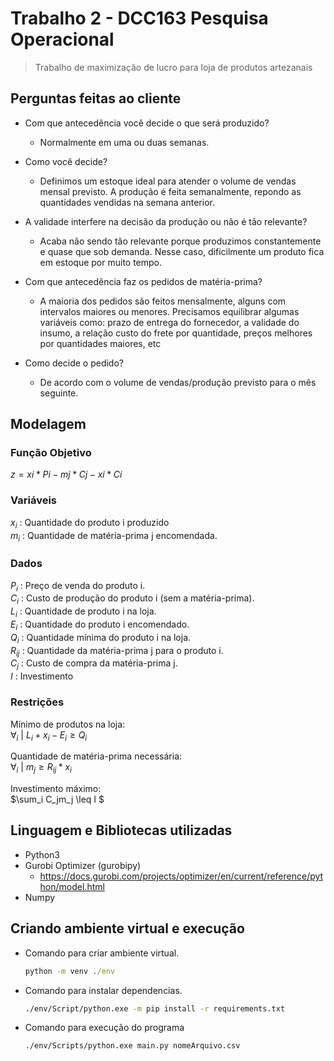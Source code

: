 # Trabalho 2 - DCC163 Pesquisa Operacional

> Trabalho de maximização de lucro para loja de produtos artezanais

## Perguntas feitas ao cliente

- Com que antecedência você decide o que será produzido?
  - Normalmente em uma ou duas semanas.

- Como você decide?
  - Definimos um estoque ideal para atender o volume de vendas mensal previsto. A produção é feita semanalmente, repondo as quantidades vendidas na semana anterior.

- A validade interfere na decisão da produção ou não é tão relevante?
  - Acaba não sendo tão relevante porque produzimos constantemente e quase que sob demanda. Nesse caso, dificilmente um produto fica em estoque por muito tempo.

- Com que antecedência faz os pedidos de matéria-prima?
  - A maioria dos pedidos são feitos mensalmente, alguns com intervalos maiores ou menores.
Precisamos equilibrar algumas variáveis como: prazo de entrega do fornecedor, a validade do insumo, a relação custo do frete por quantidade, preços melhores por quantidades maiores, etc

- Como decide o pedido?
  - De acordo com o volume de vendas/produção previsto para o mês seguinte.

## Modelagem
### Função Objetivo
$z=xi*Pi-mj*Cj-xi*Ci$

### Variáveis
$x_i$ : Quantidade do produto i produzido </br>
$m_i$ : Quantidade de matéria-prima j encomendada.

### Dados
$P_i$ : Preço de venda do produto i.</br>
$C_i$ : Custo de produção do produto i (sem a matéria-prima). </br>
$L_i$ : Quantidade de produto i na loja. </br>
$E_i$ : Quantidade do produto i encomendado. </br>
$Q_i$ : Quantidade mínima do produto i na loja. </br>
$R_{ij}$ : Quantidade da matéria-prima j para o produto i. </br>
$C_j$ : Custo de compra da matéria-prima j. </br>
$I$ : Investimento

### Restrições
Mínimo de produtos na loja: </br>
$\forall_i~|~L_i+x_i-E_i \geq Q_i$

Quantidade de matéria-prima necessária: </br>
$\forall_i~|~m_j \geq R_{ij} * x_i$

Investimento máximo: </br>
$\sum_i C_jm_j \leq I $

## Linguagem e Bibliotecas utilizadas
- Python3
- Gurobi Optimizer (gurobipy)
  - https://docs.gurobi.com/projects/optimizer/en/current/reference/python/model.html
- Numpy

## Criando ambiente virtual e execução
- Comando para criar ambiente virtual.
  ```cmd 
  python -m venv ./env 
  ```
- Comando para instalar dependencias.
  ```cmd 
  ./env/Script/python.exe -m pip install -r requirements.txt 
  ```
- Comando para execução do programa
  ```cmd 
  ./env/Scripts/python.exe main.py nomeArquivo.csv
  ```
